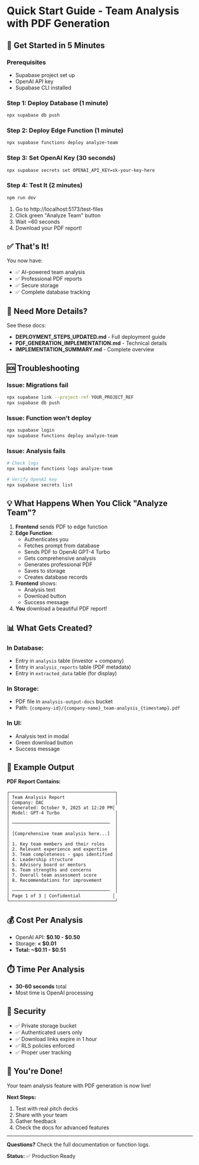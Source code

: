 # Quick Start Guide - Team Analysis with PDF Generation

## 🚀 Get Started in 5 Minutes

### Prerequisites
- Supabase project set up
- OpenAI API key
- Supabase CLI installed

### Step 1: Deploy Database (1 minute)
```bash
npx supabase db push
```

### Step 2: Deploy Edge Function (1 minute)
```bash
npx supabase functions deploy analyze-team
```

### Step 3: Set OpenAI Key (30 seconds)
```bash
npx supabase secrets set OPENAI_API_KEY=sk-your-key-here
```

### Step 4: Test It (2 minutes)
```bash
npm run dev
```

1. Go to http://localhost:5173/test-files
2. Click green "Analyze Team" button
3. Wait ~60 seconds
4. Download your PDF report!

## ✅ That's It!

You now have:
- ✅ AI-powered team analysis
- ✅ Professional PDF reports
- ✅ Secure storage
- ✅ Complete database tracking

## 📖 Need More Details?

See these docs:
- **DEPLOYMENT_STEPS_UPDATED.md** - Full deployment guide
- **PDF_GENERATION_IMPLEMENTATION.md** - Technical details
- **IMPLEMENTATION_SUMMARY.md** - Complete overview

## 🆘 Troubleshooting

### Issue: Migrations fail
```bash
npx supabase link --project-ref YOUR_PROJECT_REF
npx supabase db push
```

### Issue: Function won't deploy
```bash
npx supabase login
npx supabase functions deploy analyze-team
```

### Issue: Analysis fails
```bash
# Check logs
npx supabase functions logs analyze-team

# Verify OpenAI key
npx supabase secrets list
```

## 💡 What Happens When You Click "Analyze Team"?

1. **Frontend** sends PDF to edge function
2. **Edge Function**:
   - Authenticates you
   - Fetches prompt from database
   - Sends PDF to OpenAI GPT-4 Turbo
   - Gets comprehensive analysis
   - Generates professional PDF
   - Saves to storage
   - Creates database records
3. **Frontend** shows:
   - Analysis text
   - Download button
   - Success message
4. **You** download a beautiful PDF report!

## 📊 What Gets Created?

### In Database:
- Entry in `analysis` table (investor + company)
- Entry in `analysis_reports` table (PDF metadata)
- Entry in `extracted_data` table (for display)

### In Storage:
- PDF file in `analysis-output-docs` bucket
- Path: `{company-id}/{company-name}_team-analysis_{timestamp}.pdf`

### In UI:
- Analysis text in modal
- Green download button
- Success message

## 🎯 Example Output

**PDF Report Contains:**
```
┌────────────────────────────────────────┐
│ Team Analysis Report                   │
│ Company: DAC                           │
│ Generated: October 9, 2025 at 12:20 PM│
│ Model: GPT-4 Turbo                     │
│                                        │
│ ─────────────────────────────────────  │
│                                        │
│ [Comprehensive team analysis here...]  │
│                                        │
│ 1. Key team members and their roles    │
│ 2. Relevant experience and expertise   │
│ 3. Team completeness - gaps identified │
│ 4. Leadership structure                │
│ 5. Advisory board or mentors           │
│ 6. Team strengths and concerns         │
│ 7. Overall team assessment score       │
│ 8. Recommendations for improvement     │
│                                        │
│ ─────────────────────────────────────  │
│ Page 1 of 3 | Confidential            │
└────────────────────────────────────────┘
```

## 💰 Cost Per Analysis

- OpenAI API: **$0.10 - $0.50**
- Storage: **< $0.01**
- **Total: ~$0.11 - $0.51**

## ⏱️ Time Per Analysis

- **30-60 seconds** total
- Most time is OpenAI processing

## 🔐 Security

- ✅ Private storage bucket
- ✅ Authenticated users only
- ✅ Download links expire in 1 hour
- ✅ RLS policies enforced
- ✅ Proper user tracking

## 🎉 You're Done!

Your team analysis feature with PDF generation is now live!

**Next Steps:**
1. Test with real pitch decks
2. Share with your team
3. Gather feedback
4. Check the docs for advanced features

---

**Questions?** Check the full documentation or function logs.

**Status:** ✅ Production Ready
